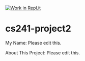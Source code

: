 [![Work in Repl.it](https://classroom.github.com/assets/work-in-replit-14baed9a392b3a25080506f3b7b6d57f295ec2978f6f33ec97e36a161684cbe9.svg)](https://classroom.github.com/online_ide?assignment_repo_id=274871&assignment_repo_type=GroupAssignmentRepo)
# cs241-project2

My Name: Please edit this.

About This Project: Please edit this.
